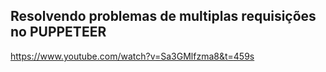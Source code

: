 ## Resolvendo problemas de multiplas requisições no PUPPETEER

https://www.youtube.com/watch?v=Sa3GMlfzma8&t=459s
